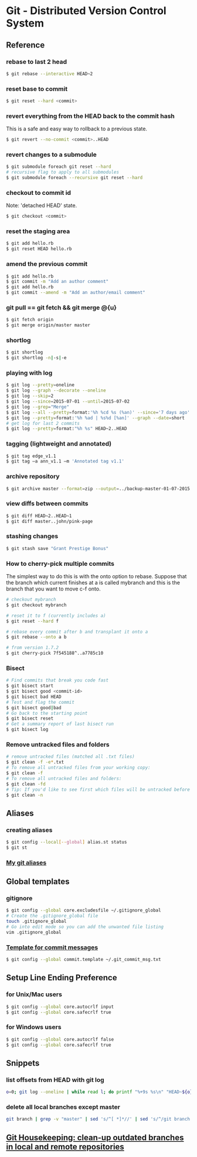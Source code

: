 # Git - Distributed Version Control System
## Reference
### rebase to last 2 head
```bash
$ git rebase --interactive HEAD~2
```
### reset base to commit
```bash
$ git reset --hard <commit>
```
### revert everything from the HEAD back to the commit hash
This is a safe and easy way to rollback to a previous state.
```bash
$ git revert --no-commit <commit>..HEAD
```
### revert changes to a submodule
```bash
$ git submodule foreach git reset --hard
# recursive flag to apply to all submodules
$ git submodule foreach --recursive git reset --hard
```
### checkout to commit id
Note: 'detached HEAD' state.
```bash
$ git checkout <commit>
```
### reset the staging area
```bash
$ git add hello.rb
$ git reset HEAD hello.rb
```
### amend the previous commit
```bash
$ git add hello.rb
$ git commit -m "Add an author comment"
$ git add hello.rb
$ git commit --amend -m "Add an author/email comment"
```
### git pull == git fetch && git merge @{u}
```bash
$ git fetch origin
$ git merge origin/master master
```
### shortlog
```bash
$ git shortlog
$ git shortlog -n|-s|-e
```
### playing with log
```bash
$ git log --pretty=oneline
$ git log --graph --decorate --oneline
$ git log --skip=2
$ git log --since=2015-07-01 --until=2015-07-02
$ git log --grep="Merge"
$ git log --all --pretty=format:'%h %cd %s (%an)' --since='7 days ago'
$ git log --pretty=format:'%h %ad | %s%d [%an]' --graph --date=short
# get log for last 2 commits
$ git log --pretty=format:"%h %s" HEAD~2..HEAD
```
### tagging (lightweight and annotated)
```bash
$ git tag edge_v1.1
$ git tag –a ann_v1.1 –m 'Annotated tag v1.1'
```
### archive repository
```bash
$ git archive master --format=zip --output=../backup-master-01-07-2015.zip
```
### view diffs between commits
```bash
$ git diff HEAD~2..HEAD~1
$ git diff master..john/pink-page
```
### stashing changes
```bash
$ git stash save "Grant Prestige Bonus"
```
### How to cherry-pick multiple commits
The simplest way to do this is with the onto option to rebase. Suppose that the branch which current finishes at a is called mybranch and this is the branch that you want to move c-f onto.
```bash
# checkout mybranch
$ git checkout mybranch

# reset it to f (currently includes a)
$ git reset --hard f

# rebase every commit after b and transplant it onto a
$ git rebase --onto a b

# from version 1.7.2
$ git cherry-pick 7f545188^..a7785c10
```
### Bisect
```bash
# Find commits that break you code fast
$ git bisect start
$ git bisect good <commit-id>
$ git bisect bad HEAD
# Test and flag the commit
$ git bisect good|bad
# Go back to the starting point
$ git bisect reset
# Get a summary report of last bisect run
$ git bisect log
```
### Remove untracked files and folders
```bash
# remove untracked files (matched all .txt files)
$ git clean -f -e*.txt
# To remove all untracked files from your working copy:
$ git clean -f
# To remove all untracked files and folders:
$ git clean -fd
# Tip: If you'd like to see first which files will be untracked before actually removing them, you can do a safe clean test by running:
$ git clean -n
```
## Aliases
### creating aliases
```bash
$ git config --local[--global] alias.st status
$ git st
```
### [My git aliases](https://gist.github.com/celavi/1ada8b067031b05733e45c624e503e56)
## Global templates
### gitignore
```bash
$ git config --global core.excludesfile ~/.gitignore_global
# Create the .gitignore_global file
touch .gitignore_global
# Go into edit mode so you can add the unwanted file listing
vim .gitignore_global
```
### [Template for commit messages](https://gist.github.com/celavi/4f73461976cc6fa90b1d9f5e051d2f8b)
```bash
$ git config --global commit.template ~/.git_commit_msg.txt
```
## Setup Line Ending Preference
### for Unix/Mac users
```bash
$ git config --global core.autocrlf input
$ git config --global core.safecrlf true
```
### for Windows users
```bash
$ git config --global core.autocrlf false
$ git config --global core.safecrlf true
```
## Snippets
### list offsets from HEAD with git log
```bash
o=0; git log --oneline | while read l; do printf "%+9s %s\n" "HEAD~${o}" "$l"; o=$(($o+1)); done | less
```
### delete all local branches except master
```bash
git branch | grep -v "master" | sed 's/^[ *]*//' | sed 's/^/git branch -D /' | bash
```
## [Git Housekeeping: clean-up outdated branches in local and remote repositories](https://gist.github.com/celavi/46645418f62b5f87967869d430e34b0a)
